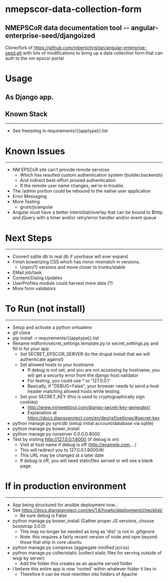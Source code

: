 nmepscor-data-collection-form
=============================

## NMEPSCoR data documentation tool -- angular-enterprise-seed/djangoized

Clone/fork of  https://github.com/robertjchristian/angular-enterprise-seed.git with lots of modifications to bring up a data collection form
that can auth to the nm epscor portal

# Usage

## As Django app.

## Known Stack

***

* See freezelog in requirements/{{apptype}}.list

# Known Issues

***

* NM EPSCoR site can't provide remote services
  - Which has resulted custom authentication system (builder.backends)
  - And indirect best-effort proxied authentication
  - If the remote user name changes, we're in trouble.
* The /admin portion could be rebound to the native user application
* Error Messaging
* More Testing
  - grunt/js/angular
* Angular must have a better interstitial/overlay that can be bound to $http
  and jQuery with a timer and/or retry/error handler and/or event queue

# Next Steps

***
* Convert sqlite db to real db if userbase will ever expand
* Finish bowerizing CSS which has minor mismatch in versions.
  - Unpin(?) versions and move closer to trunks/stable
* EMail job/task
* Content/Dialog Updates
* UserProfiles module could harvest more data (?)
* More form validators


# To Run (not install)

***
* Setup and activate a python virtualenv
* git clone
* pip install -r requirements/{{apptype}}.list
* Rename mdform/secret_settings.template.py to secret_settings.py and fill in for your app
  - Set SECRET_EPSCOR_SERVER (to the drupal install that we will authenticate against)
  - Set allowed hosts to your hostname
    - If debug is not set, and you are not accessing by hostname, you will get a security error from the django host validator
    - For testing, you could use * or '127.0.0.1' 
    - Basically, if "DEBUG=False", your browser needs to send a host header matching allowed hosts while testing.
  - Set your SECRET_KEY (this is used to cryptographically sign cookies)
    - http://www.miniwebtool.com/django-secret-key-generator/
    - Explanation at https://docs.djangoproject.com/en/dev/ref/settings/#secret-key
* python manage.py syncdb (setup initial account/database via sqlite)
* python manage.py bower_install
* python manage.py runserver 0.0.0.0:8000
* Test by visiting http://127.0.0.1:8000 (if debug is on)
  - Visit at host name if debug is off (http://example.com....)
  - This will redirect you to 127.0.0.1:8000/#/
  - This URL may be changed at a later date
  - If debug is off, you will need staticfiles served or will see a blank page.

# If in production environment

***
* App being structured for ansible deployment now...
* See https://docs.djangoproject.com/en/1.6/howto/deployment/checklist/
  - Be sure debug is False
* python manage.py bower_install (Gather proper JS versions, choose bootstrap 3.0.0)
  - This may no longer be needed as long as 'dist' is not in .gitignore
  - Note: this requires a fairly recent version of node and npm beyond those that ship in core ubuntu
* python manage.py compress (aggregate minified js/css)
* python manage.py collectstatic (collect static files for serving outside of wsgi by server)
  - Add the folder this creates as an apache served folder
* I believe this entire app is now 'rooted' within whatever folder it lies in
  - Therefore it can be mod-rewritten into folders of Apache

